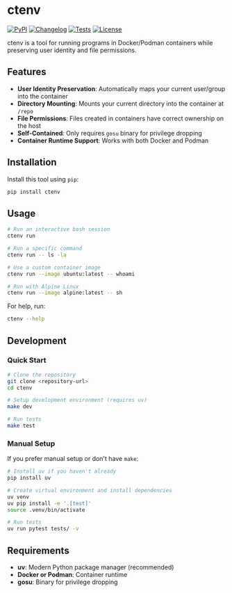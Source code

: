 # ctenv

[![PyPI](https://img.shields.io/pypi/v/ctenv.svg)](https://pypi.org/project/ctenv/)
[![Changelog](https://img.shields.io/github/v/release/osks/ctenv?include_prereleases&label=changelog)](https://github.com/osks/ctenv/releases)
[![Tests](https://github.com/osks/ctenv/actions/workflows/test.yml/badge.svg)](https://github.com/osks/ctenv/actions/workflows/test.yml)
[![License](https://img.shields.io/badge/license-Apache%202.0-blue.svg)](https://github.com/osks/ctenv/blob/master/LICENSE)

ctenv is a tool for running programs in Docker/Podman containers while preserving user identity and file permissions.

## Features

- **User Identity Preservation**: Automatically maps your current user/group into the container
- **Directory Mounting**: Mounts your current directory into the container at `/repo`
- **File Permissions**: Files created in containers have correct ownership on the host
- **Self-Contained**: Only requires `gosu` binary for privilege dropping
- **Container Runtime Support**: Works with both Docker and Podman

## Installation

Install this tool using `pip`:
```bash
pip install ctenv
```

## Usage

```bash
# Run an interactive bash session
ctenv run

# Run a specific command
ctenv run -- ls -la

# Use a custom container image
ctenv run --image ubuntu:latest -- whoami

# Run with Alpine Linux
ctenv run --image alpine:latest -- sh
```

For help, run:
```bash
ctenv --help
```

## Development

### Quick Start

```bash
# Clone the repository
git clone <repository-url>
cd ctenv

# Setup development environment (requires uv)
make dev

# Run tests
make test
```

### Manual Setup

If you prefer manual setup or don't have `make`:

```bash
# Install uv if you haven't already
pip install uv

# Create virtual environment and install dependencies
uv venv
uv pip install -e '.[test]'
source .venv/bin/activate

# Run tests
uv run pytest tests/ -v
```

## Requirements

- **uv**: Modern Python package manager (recommended)
- **Docker or Podman**: Container runtime
- **gosu**: Binary for privilege dropping
